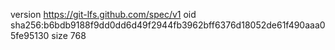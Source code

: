 version https://git-lfs.github.com/spec/v1
oid sha256:b6bdb9188f9dd0dd6d49f2944fb3962bff6376d18052de61f490aaa05fe95130
size 768
